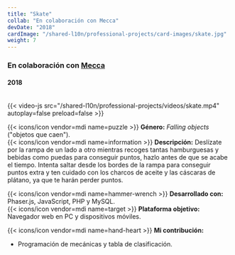 ```yaml
---
title: "Skate"
collab: "En colaboración con Mecca"
devDate: "2018"
cardImage: "/shared-l10n/professional-projects/card-images/skate.jpg"
weight: 7
---
```


### En colaboración con [Mecca](https://meccanimation.com/)
#### 2018
\
{{< video-js src="/shared-l10n/professional-projects/videos/skate.mp4" autoplay=false preload=false >}}

{{< icons/icon vendor=mdi name=puzzle >}} **Género:** *Falling objects* ("objetos que caen").\
{{< icons/icon vendor=mdi name=information >}} **Descripción:**
Deslízate por la rampa de un lado a otro mientras recoges tantas hamburguesas y bebidas como puedas para conseguir puntos, hazlo antes de que se acabe el tiempo.
Intenta saltar desde los bordes de la rampa para conseguir puntos extra y ten cuidado con los charcos de aceite y las cáscaras de plátano, ya que te harán perder puntos.

{{< icons/icon vendor=mdi name=hammer-wrench >}} **Desarrollado con:** Phaser.js, JavaScript, PHP y MySQL.\
{{< icons/icon vendor=mdi name=target >}} **Plataforma objetivo:** Navegador web en PC y dispositivos móviles.

{{< icons/icon vendor=mdi name=hand-heart >}} **Mi contribución:**
* Programación de mecánicas y tabla de clasificación.

